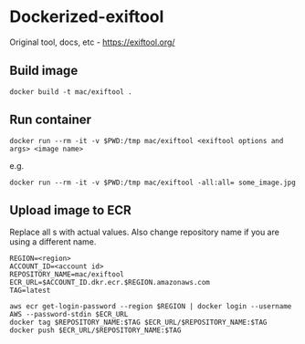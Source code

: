 # Dockerized-exiftool

Original tool, docs, etc - https://exiftool.org/

## Build image

    docker build -t mac/exiftool .

## Run container

    docker run --rm -it -v $PWD:/tmp mac/exiftool <exiftool options and args> <image name>

e.g.

    docker run --rm -it -v $PWD:/tmp mac/exiftool -all:all= some_image.jpg

## Upload image to ECR

Replace all <something>s with actual values. Also change repository name if you are using a different name.

    REGION=<region>
    ACCOUNT_ID=<account id>
    REPOSITORY_NAME=mac/exiftool
    ECR_URL=$ACCOUNT_ID.dkr.ecr.$REGION.amazonaws.com
    TAG=latest

    aws ecr get-login-password --region $REGION | docker login --username AWS --password-stdin $ECR_URL
    docker tag $REPOSITORY_NAME:$TAG $ECR_URL/$REPOSITORY_NAME:$TAG
    docker push $ECR_URL/$REPOSITORY_NAME:$TAG
